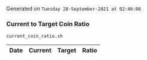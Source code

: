 Generated on `Tuesday 28-September-2021 at 02:46:08`

### Current to Target Coin Ratio
`current_coin_ratio.sh`

Date|Current|Target|Ratio
---|---|---|---
